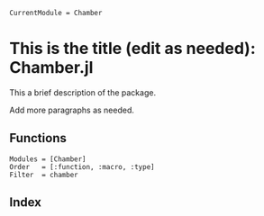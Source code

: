 ```@meta
CurrentModule = Chamber
```

# This is the title (edit as needed): Chamber.jl

This a brief description of the package.

Add more paragraphs as needed.

## Functions
```@autodocs
Modules = [Chamber]
Order   = [:function, :macro, :type]
Filter  = chamber
```

## Index
```@index
```
